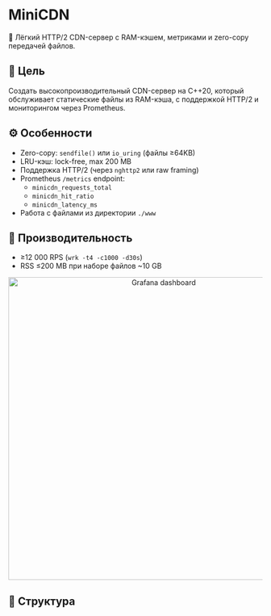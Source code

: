 # MiniCDN

🚀 Лёгкий HTTP/2 CDN-сервер с RAM-кэшем, метриками и zero-copy передачей файлов.

## 📌 Цель

Создать высокопроизводительный CDN-сервер на C++20, который обслуживает статические файлы из RAM-кэша, с поддержкой HTTP/2 и мониторингом через Prometheus.

## ⚙️ Особенности

- Zero-copy: `sendfile()` или `io_uring` (файлы ≥64KB)
- LRU-кэш: lock-free, max 200 MB
- Поддержка HTTP/2 (через `nghttp2` или raw framing)
- Prometheus `/metrics` endpoint:
  - `minicdn_requests_total`
  - `minicdn_hit_ratio`
  - `minicdn_latency_ms`
- Работа с файлами из директории `./www`

## 🚀 Производительность

- ≥12 000 RPS (`wrk -t4 -c1000 -d30s`)
- RSS ≤200 MB при наборе файлов ~10 GB

<p align="center">
  <img src="assets/grafana-dashboard.gif" width="600" alt="Grafana dashboard">
</p>

## 📁 Структура

